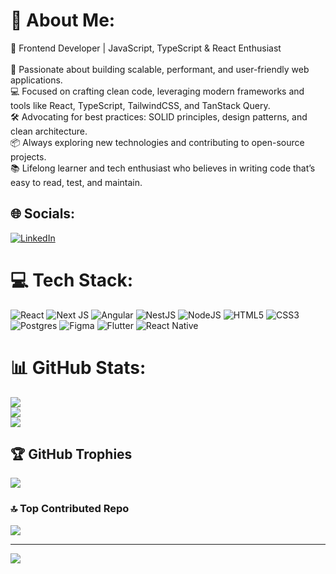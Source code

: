 # 💫 About Me:
🌟 Frontend Developer | JavaScript, TypeScript & React Enthusiast<br><br>🚀 Passionate about building scalable, performant, and user-friendly web applications.<br>💻 Focused on crafting clean code, leveraging modern frameworks and tools like React, TypeScript, TailwindCSS, and TanStack Query.<br>🛠️ Advocating for best practices: SOLID principles, design patterns, and clean architecture.<br>📦 Always exploring new technologies and contributing to open-source projects.<br>📚 Lifelong learner and tech enthusiast who believes in writing code that’s easy to read, test, and maintain.


## 🌐 Socials:
[![LinkedIn](https://img.shields.io/badge/LinkedIn-%230077B5.svg?logo=linkedin&logoColor=white)](https://linkedin.com/in/https://www.linkedin.com/in/johan-ln/) 

# 💻 Tech Stack:
![React](https://img.shields.io/badge/react-%2320232a.svg?style=for-the-badge&logo=react&logoColor=%2361DAFB) ![Next JS](https://img.shields.io/badge/Next-black?style=for-the-badge&logo=next.js&logoColor=white) ![Angular](https://img.shields.io/badge/angular-%23DD0031.svg?style=for-the-badge&logo=angular&logoColor=white) ![NestJS](https://img.shields.io/badge/nestjs-%23E0234E.svg?style=for-the-badge&logo=nestjs&logoColor=white) ![NodeJS](https://img.shields.io/badge/node.js-6DA55F?style=for-the-badge&logo=node.js&logoColor=white) ![HTML5](https://img.shields.io/badge/html5-%23E34F26.svg?style=for-the-badge&logo=html5&logoColor=white) ![CSS3](https://img.shields.io/badge/css3-%231572B6.svg?style=for-the-badge&logo=css3&logoColor=white) ![Postgres](https://img.shields.io/badge/postgres-%23316192.svg?style=for-the-badge&logo=postgresql&logoColor=white) ![Figma](https://img.shields.io/badge/figma-%23F24E1E.svg?style=for-the-badge&logo=figma&logoColor=white) ![Flutter](https://img.shields.io/badge/Flutter-%2302569B.svg?style=for-the-badge&logo=Flutter&logoColor=white)  ![React Native](https://img.shields.io/badge/react_native-%2320232a.svg?style=for-the-badge&logo=react&logoColor=%2361DAFB) 

# 📊 GitHub Stats:
![](https://github-readme-stats.vercel.app/api?username=johanln&theme=react&hide_border=false&include_all_commits=true&count_private=true)<br/>
![](https://github-readme-streak-stats.herokuapp.com/?user=johanln&theme=react&hide_border=false)<br/>
![](https://github-readme-stats.vercel.app/api/top-langs/?username=johanln&theme=react&hide_border=false&include_all_commits=true&count_private=true&layout=compact)

## 🏆 GitHub Trophies
![](https://github-profile-trophy.vercel.app/?username=johanln&theme=radical&no-frame=false&no-bg=false&margin-w=4)

### 🔝 Top Contributed Repo
![](https://github-contributor-stats.vercel.app/api?username=johanln&limit=5&theme=react&combine_all_yearly_contributions=true)

---
[![](https://visitcount.itsvg.in/api?id=johanln&icon=0&color=0)](https://visitcount.itsvg.in)

<!-- Proudly created with GPRM ( https://gprm.itsvg.in ) -->
